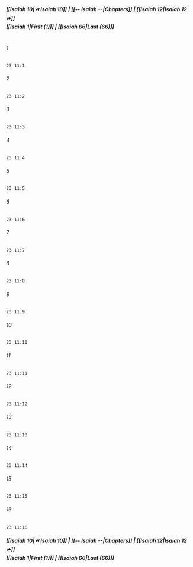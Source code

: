 
##### **[[Isaiah 10|⏪ Isaiah 10]] | [[-- Isaiah --|Chapters]] | [[Isaiah 12|Isaiah 12 ⏩]]**<br>**[[Isaiah 1|First (1)]] | [[Isaiah 66|Last (66)]]**<br><br>

###### 1
``` verse
23 11:1
```
###### 2
``` verse
23 11:2
```
###### 3
``` verse
23 11:3
```
###### 4
``` verse
23 11:4
```
###### 5
``` verse
23 11:5
```
###### 6
``` verse
23 11:6
```
###### 7
``` verse
23 11:7
```
###### 8
``` verse
23 11:8
```
###### 9
``` verse
23 11:9
```
###### 10
``` verse
23 11:10
```
###### 11
``` verse
23 11:11
```
###### 12
``` verse
23 11:12
```
###### 13
``` verse
23 11:13
```
###### 14
``` verse
23 11:14
```
###### 15
``` verse
23 11:15
```
###### 16
``` verse
23 11:16
```

##### **[[Isaiah 10|⏪ Isaiah 10]] | [[-- Isaiah --|Chapters]] | [[Isaiah 12|Isaiah 12 ⏩]]**<br>**[[Isaiah 1|First (1)]] | [[Isaiah 66|Last (66)]]**
